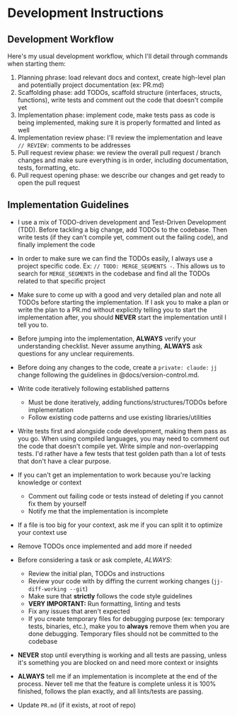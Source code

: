 
# Development Instructions

## Development Workflow

Here's my usual development workflow, which I'll detail through commands when starting them:

1. Planning phrase: load relevant docs and context, create high-level plan and potentially project
   documentation (ex: PR.md)
2. Scaffolding phase: add TODOs, scaffold structure (interfaces, structs, functions), write tests
   and comment out the code that doesn't compile yet
3. Implementation phase: implement code, make tests pass as code is being implemented, making sure
   it is properly formatted and linted as well
4. Implementation review phase: I'll review the implementation and leave `// REVIEW:` comments to
   be addresses
5. Pull request review phase: we review the overall pull request / branch changes and make sure
   everything is in order, including documentation, tests, formatting, etc.
6. Pull request opening phase: we describe our changes and get ready to open the pull request

## Implementation Guidelines

* I use a mix of TODO-driven development and Test-Driven Development (TDD). Before tackling a big
  change, add TODOs to the codebase. Then write tests (if they can't compile yet, comment out the
  failing code), and finally implement the code

* In order to make sure we can find the TODOs easily, I always use a project specific code.
  Ex: `// TODO: MERGE_SEGMENTS -`. This allows us to search for `MERGE_SEGMENTS` in the codebase and find
  all the TODOs related to that specific project

* Make sure to come up with a good and very detailed plan and note all TODOs before starting the
  implementation. If I ask you to make a plan or write the plan to a PR.md without explicitly
  telling you to start the implementation after, you should **NEVER** start the implementation until
  I tell you to.

* Before jumping into the implementation, **ALWAYS** verify your understanding checklist. Never
  assume anything, **ALWAYS** ask questions for any unclear requirements.

* Before doing any changes to the code, create a `private: claude:` `jj` change following the
  guidelines in @docs/version-control.md.

* Write code iteratively following established patterns
  * Must be done iteratively, adding functions/structures/TODOs before implementation
  * Follow existing code patterns and use existing libraries/utilities

* Write tests first and alongside code development, making them pass as you go. When using compiled
  languages, you may need to comment out the code that doesn't compile yet. Write simple and
  non-overlapping tests. I'd rather have a few tests that test golden path than a lot of tests that
  don't have a clear purpose.

* If you can't get an implementation to work because you're lacking knowledge or context
  * Comment out failing code or tests instead of deleting if you cannot fix them by yourself
  * Notify me that the implementation is incomplete

* If a file is too big for your context, ask me if you can split it to optimize your context use

* Remove TODOs once implemented and add more if needed

* Before considering a task or ask complete, *ALWAYS*:
  * Review the initial plan, TODOs and instructions
  * Review your code with by diffing the current working changes (`jj-diff-working --git`)
  * Make sure that **strictly** follows the code style guidelines
  * **VERY IMPORTANT:** Run formatting, linting and tests
  * Fix any issues that aren't expected
  * If you create temporary files for debugging purpose (ex: temporary tests, binaries, etc.), make
    you to **always** remove them when you are done debugging. Temporary files should not be committed
    to the codebase

* **NEVER** stop until everything is working and all tests are passing, unless it's something you
  are blocked on and need more context or insights

* **ALWAYS** tell me if an implementation is incomplete at the end of the process. Never tell me
  that the feature is complete unless it is 100% finished, follows the plan exactly, and all
  lints/tests are passing.

* Update `PR.md` (if it exists, at root of repo)
